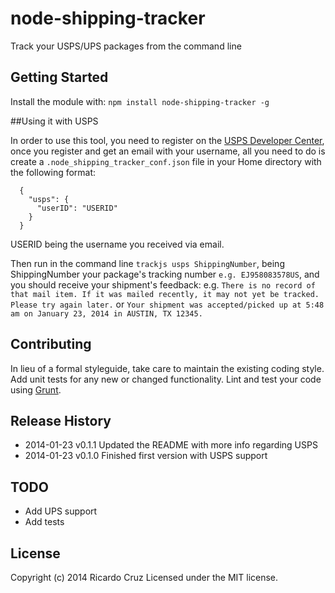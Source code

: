 # node-shipping-tracker

Track your USPS/UPS packages from the command line

## Getting Started
Install the module with: `npm install node-shipping-tracker -g`

##Using it with USPS

In order to use this tool, you need to register on the [USPS Developer Center](https://www.usps.com/business/web-tools-apis/developers-center.htm), once you register and get an email with your username, all you need to do is create a `.node_shipping_tracker_conf.json` file in your Home directory with the following format:

```
  {
    "usps": {
      "userID": "USERID"
    }
  }
```
USERID being the username you received via email.

Then run in the command line `trackjs usps ShippingNumber`, being ShippingNumber your package's tracking number `e.g. EJ958083578US`, and you should receive your shipment's feedback: e.g. `There is no record of that mail item. If it was mailed recently, it may not yet be tracked. Please try again later.` or `Your shipment was accepted/picked up at 5:48 am on January 23, 2014 in AUSTIN, TX 12345.`


## Contributing
In lieu of a formal styleguide, take care to maintain the existing coding style. Add unit tests for any new or changed functionality. Lint and test your code using [Grunt](http://gruntjs.com/).

## Release History
- 2014-01-23	v0.1.1	Updated the README with more info regarding USPS
- 2014-01-23	v0.1.0	Finished first version with USPS support


## TODO
- Add UPS support
- Add tests


## License
Copyright (c) 2014 Ricardo Cruz
Licensed under the MIT license.
